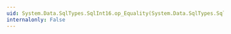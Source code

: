 ```yaml
---
uid: System.Data.SqlTypes.SqlInt16.op_Equality(System.Data.SqlTypes.SqlInt16,System.Data.SqlTypes.SqlInt16)
internalonly: False
---
```


